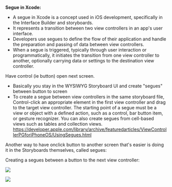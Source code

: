 
**Segue in Xcode:**

- A segue in Xcode is a concept used in iOS development, specifically in the Interface Builder and storyboards.
- It represents a transition between two view controllers in an app's user interface.
- Developers use segues to define the flow of their application and handle the preparation and passing of data between view controllers.
- When a segue is triggered, typically through user interaction or programmatically, it initiates the transition from one view controller to another, optionally carrying data or settings to the destination view controller.

Have control (ie button) open next screen. 
- Basically you stay in the WYSIWYG Storyboard UI and create "segues" between button to screen
- To create a segue between view controllers in the same storyboard file, Control-click an appropriate element in the first view controller and drag to the target view controller. The starting point of a segue must be a view or object with a defined action, such as a control, bar button item, or gesture recognizer. You can also create segues from cell-based views such as tables and collection views.
https://developer.apple.com/library/archive/featuredarticles/ViewControllerPGforiPhoneOS/UsingSegues.html


Another way to have onclick button to another screen that's easier is doing it in the Storyboards themselves, called segues:

Creating a segues between a button to the next view controller:

![](WEbW2DI.png)


![](sCPYH6T.png)
